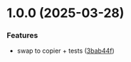 # 1.0.0 (2025-03-28)


### Features

* swap to copier + tests ([3bab44f](https://github.com/pypeaday/agentic-starter-kit-python/commit/3bab44f57d1dda3ae4e93104bdc11b7339fce753))
